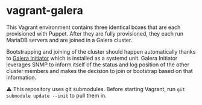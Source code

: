vagrant-galera
==============

This Vagrant environment contains three identical boxes that are each provisioned with Puppet. After they are fully provisioned, they each run MariaDB servers and are joined in a Galera cluster.

Bootstrapping and joining of the cluster should happen automatically thanks to [Galera Initiator](https://github.com/rasschaert/galera_initiator) which is installed as a systemd unit. Galera Initiator leverages SNMP to inform itself of the status and log position of the other cluster members and makes the decision to join or bootstrap based on that information.

:warning: This repository uses git submodules. Before starting Vagrant, run ```git submodule update --init``` to pull them in.
